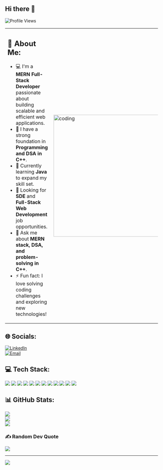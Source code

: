 ## Hi there 👋

<p align="left"> 
  <img src="https://komarev.com/ghpvc/?username=varnika234&label=Profile%20views&color=0e75b6&style=flat" alt="Profile Views" /> 
</p>

<table>
  <tr>
    <td>
      <h2>💫 About Me:</h2>
      <ul>
        <li>💻 I'm a <strong>MERN Full-Stack Developer</strong> passionate about building scalable and efficient web applications.</li>
        <li>🔢 I have a strong foundation in <strong>Programming and DSA in C++</strong>.</li>
        <li>🌱 Currently learning <strong>Java</strong> to expand my skill set.</li>
        <li>🚀 Looking for <strong>SDE</strong> and <strong>Full-Stack Web Development</strong> job opportunities.</li>
        <li>💬 Ask me about <strong>MERN stack, DSA, and problem-solving in C++</strong>.</li>
        <li>⚡ Fun fact: I love solving coding challenges and exploring new technologies!</li>
      </ul>
    </td>
    <td>
      <img align="right" alt="coding" width="400" src="https://user-images.githubusercontent.com/46869388/89207039-b899e600-d5d7-11ea-90d0-c894383d35b4.gif">
    </td>
  </tr>
</table>

## 🌐 Socials:
[![LinkedIn](https://img.shields.io/badge/LinkedIn-%230077B5.svg?logo=linkedin&logoColor=white)](https://linkedin.com/in/varnika-gangwar-91074b22a)  
[![Email](https://img.shields.io/badge/Email-D14836?logo=gmail&logoColor=white)](mailto:varnikagangwar31@gmail.com)

## 💻 Tech Stack:
<p align="left">
  <img src="https://img.shields.io/badge/html5-%23E34F26.svg?style=for-the-badge&logo=html5&logoColor=white"/>
  <img src="https://img.shields.io/badge/css3-%231572B6.svg?style=for-the-badge&logo=css3&logoColor=white"/>
  <img src="https://img.shields.io/badge/javascript-%23323330.svg?style=for-the-badge&logo=javascript&logoColor=%23F7DF1E"/>
  <img src="https://img.shields.io/badge/react-%2320232a.svg?style=for-the-badge&logo=react&logoColor=%2361DAFB"/>
  <img src="https://img.shields.io/badge/node.js-6DA55F?style=for-the-badge&logo=node.js&logoColor=white"/>
  <img src="https://img.shields.io/badge/express.js-%23404d59.svg?style=for-the-badge&logo=express&logoColor=%2361DAFB"/>
  <img src="https://img.shields.io/badge/mongodb-%2347A248.svg?style=for-the-badge&logo=mongodb&logoColor=white"/>
  <img src="https://img.shields.io/badge/mysql-4479A1.svg?style=for-the-badge&logo=mysql&logoColor=white"/>
  <img src="https://img.shields.io/badge/git-%23F05033.svg?style=for-the-badge&logo=git&logoColor=white"/>
  <img src="https://img.shields.io/badge/bootstrap-%238511FA.svg?style=for-the-badge&logo=bootstrap&logoColor=white"/>
  <img src="https://img.shields.io/badge/redux-%23593d88.svg?style=for-the-badge&logo=redux&logoColor=white"/>
  <img src="https://img.shields.io/badge/tailwindcss-%2338B2AC.svg?style=for-the-badge&logo=tailwind-css&logoColor=white"/>
</p>

## 📊 GitHub Stats:
<p align="left">
  <img src="https://github-readme-stats.vercel.app/api?username=varnika234&theme=nightowl&hide_border=false&include_all_commits=true&count_private=true"/>
  <br>
  <img src="https://nirzak-streak-stats.vercel.app/?user=varnika234&theme=nightowl&hide_border=false"/>
  <br>
  <img src="https://github-readme-stats.vercel.app/api/top-langs/?username=varnika234&theme=nightowl&hide_border=false&include_all_commits=true&count_private=true&layout=compact"/>
</p>

### ✍️ Random Dev Quote
![](https://quotes-github-readme.vercel.app/api?type=vertical&theme=radical)

---
[![](https://visitcount.itsvg.in/api?id=varnika234&icon=0&color=0)](https://visitcount.itsvg.in)
